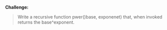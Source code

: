 **Challenge:**

>Write a recursive function pwer()base, exponenet) that, when invoked returns the base^exponent.
